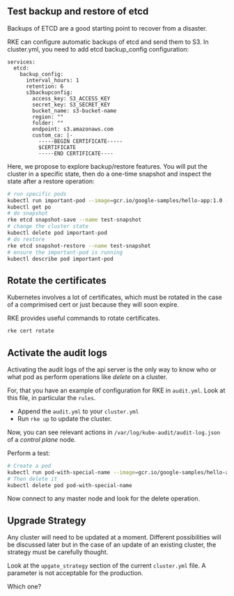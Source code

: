 ## Test backup and restore of etcd

Backups of ETCD are a good starting point to recover from a disaster.

RKE can configure automatic backups of etcd and send them to S3. In cluster.yml, you need to add etcd backup_config configuration:
```
services:
  etcd:
    backup_config:
      interval_hours: 1
      retention: 6
      s3backupconfig:
        access_key: S3_ACCESS_KEY
        secret_key: S3_SECRET_KEY
        bucket_name: s3-bucket-name
        region: ""
        folder: ""
        endpoint: s3.amazonaws.com
        custom_ca: |-
          -----BEGIN CERTIFICATE-----
          $CERTIFICATE
          -----END CERTIFICATE----

```

Here, we propose to explore backup/restore features. You will put the cluster in a specific state, then do a one-time snapshot and inspect the state after a restore operation:

```sh
# run specific pods
kubectl run important-pod --image=gcr.io/google-samples/hello-app:1.0 --port=8080
kubectl get po
# do snapshot
rke etcd snapshot-save --name test-snapshot
# change the cluster state
kubectl delete pod important-pod
# do restore
rke etcd snapshot-restore --name test-snapshot
# ensure the important-pod is running
kubectl describe pod important-pod
```

## Rotate the certificates

Kubernetes involves a lot of certificates, which must be rotated in the case of a comprimised cert or just because they will soon expire.

RKE provides useful commands to rotate certificates.

```sh
rke cert rotate
```

## Activate the audit logs

Activating the audit logs of the api server is the only way to know who or what pod as perform operations like *delete* on a cluster.

For, that you have an example of configuration for RKE in `audit.yml`. Look at this file, in particular the `rules`.

* Append the `audit.yml` to your `cluster.yml`
* Run `rke up` to update the cluster.

Now, you can see relevant actions in `/var/log/kube-audit/audit-log.json` of a *control plane* node.

Perform a test:
```sh
# Create a pod
kubectl run pod-with-special-name --image=gcr.io/google-samples/hello-app:1.0 --port=8080
# Then delete it
kubectl delete pod pod-with-special-name
```

Now connect to any master node and look for the delete operation.

## Upgrade Strategy

Any cluster will need to be updated at a moment.
Different possibilities will be discussed later but in the case of an update of an existing cluster, the strategy must be carefully thought.

Look at the `upgate_strategy` section of the current `cluster.yml` file.
A parameter is not acceptable for the production.

Which one?
